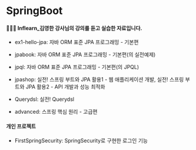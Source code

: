 # SpringBoot

#### 👩🏻‍💻 Inflearn_김영한 강사님의 강의를 듣고 실습한 자료입니다.

- ex1-hello-jpa: 자바 ORM 표준 JPA 프로그래밍 - 기본편
- jpabook: 자바 ORM 표준 JPA 프로그래밍 - 기본편(의 실전예제)
- jpql: 자바 ORM 표준 JPA 프로그래밍 - 기본편(의 JPQL)

- jpashop: 실전! 스프링 부트와 JPA 활용1 - 웹 애플리케이션 개발, 실전! 스프링 부트와 JPA 활용2 - API 개발과 성능 최적화

- Querydsl: 실전! Querydsl

- advanced: 스프링 핵심 원리 - 고급편

#### 개인 프로젝트
- FirstSpringSecurity: SpringSecurity로 구현한 로그인 기능
